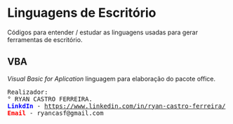 # Linguagens de Escritório
Códigos para entender / estudar as linguagens usadas para gerar ferramentas de escritório.

<h2>VBA</h2>
<p><i>Visual Basic for Aplication</i> linguagem para elaboração do pacote office.</p>

<pre>
Realizador:
° RYAN CASTRO FERREIRA.
<b style="color: blue;">LinkdIn </b>- <a href="https://www.linkedin.com/in/ryan-castro-ferreira">https://www.linkedin.com/in/ryan-castro-ferreira/</a>
<b style="color: red;">Email </b>- ryancasf@gmail.com
</pre>
